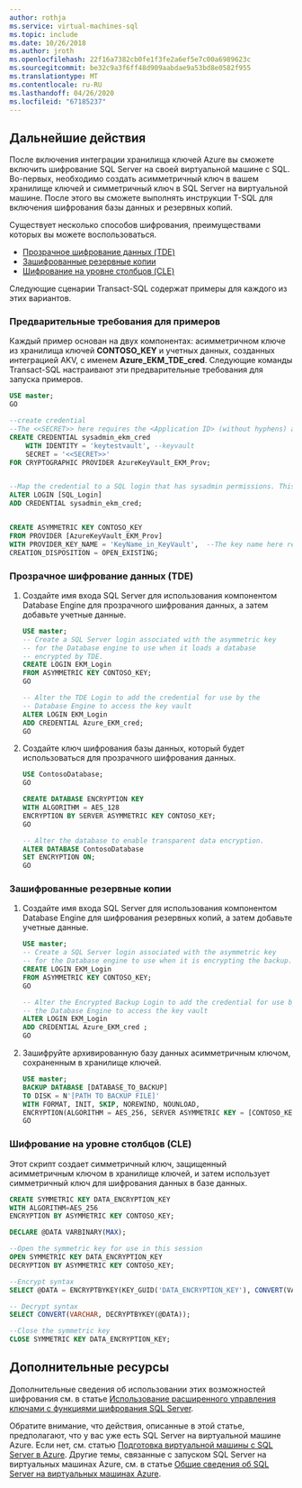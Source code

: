 ```yaml
---
author: rothja
ms.service: virtual-machines-sql
ms.topic: include
ms.date: 10/26/2018
ms.author: jroth
ms.openlocfilehash: 22f16a7382cb0fe1f3fe2a6ef5e7c00a6989623c
ms.sourcegitcommit: be32c9a3f6ff48d909aabdae9a53bd8e0582f955
ms.translationtype: MT
ms.contentlocale: ru-RU
ms.lasthandoff: 04/26/2020
ms.locfileid: "67185237"
---
```

## <a name="next-steps"></a>Дальнейшие действия

После включения интеграции хранилища ключей Azure вы сможете включить шифрование SQL Server на своей виртуальной машине с SQL. Во-первых, необходимо создать асимметричный ключ в вашем хранилище ключей и симметричный ключ в SQL Server на виртуальной машине. После этого вы сможете выполнять инструкции T-SQL для включения шифрования базы данных и резервных копий.

Существует несколько способов шифрования, преимуществами которых вы можете воспользоваться.

* [Прозрачное шифрование данных (TDE)](https://msdn.microsoft.com/library/bb934049.aspx)
* [Зашифрованные резервные копии](https://msdn.microsoft.com/library/dn449489.aspx)
* [Шифрование на уровне столбцов (CLE)](https://msdn.microsoft.com/library/ms173744.aspx)

Следующие сценарии Transact-SQL содержат примеры для каждого из этих вариантов.

### <a name="prerequisites-for-examples"></a>Предварительные требования для примеров

Каждый пример основан на двух компонентах: асимметричном ключе из хранилища ключей **CONTOSO_KEY** и учетных данных, созданных интеграцией AKV, с именем **Azure_EKM_TDE_cred**. Следующие команды Transact-SQL настраивают эти предварительные требования для запуска примеров.

``` sql
USE master;
GO

--create credential
--The <<SECRET>> here requires the <Application ID> (without hyphens) and <Secret> to be passed together without a space between them.
CREATE CREDENTIAL sysadmin_ekm_cred
    WITH IDENTITY = 'keytestvault', --keyvault
    SECRET = '<<SECRET>>'
FOR CRYPTOGRAPHIC PROVIDER AzureKeyVault_EKM_Prov;


--Map the credential to a SQL login that has sysadmin permissions. This allows the SQL login to access the key vault when creating the asymmetric key in the next step.
ALTER LOGIN [SQL_Login]
ADD CREDENTIAL sysadmin_ekm_cred;


CREATE ASYMMETRIC KEY CONTOSO_KEY
FROM PROVIDER [AzureKeyVault_EKM_Prov]
WITH PROVIDER_KEY_NAME = 'KeyName_in_KeyVault',  --The key name here requires the key we created in the key vault
CREATION_DISPOSITION = OPEN_EXISTING;
```

### <a name="transparent-data-encryption-tde"></a>Прозрачное шифрование данных (TDE)

1. Создайте имя входа SQL Server для использования компонентом Database Engine для прозрачного шифрования данных, а затем добавьте учетные данные.

   ``` sql
   USE master;
   -- Create a SQL Server login associated with the asymmetric key
   -- for the Database engine to use when it loads a database
   -- encrypted by TDE.
   CREATE LOGIN EKM_Login
   FROM ASYMMETRIC KEY CONTOSO_KEY;
   GO

   -- Alter the TDE Login to add the credential for use by the
   -- Database Engine to access the key vault
   ALTER LOGIN EKM_Login
   ADD CREDENTIAL Azure_EKM_cred;
   GO
   ```

1. Создайте ключ шифрования базы данных, который будет использоваться для прозрачного шифрования данных.

   ``` sql
   USE ContosoDatabase;
   GO

   CREATE DATABASE ENCRYPTION KEY 
   WITH ALGORITHM = AES_128 
   ENCRYPTION BY SERVER ASYMMETRIC KEY CONTOSO_KEY;
   GO

   -- Alter the database to enable transparent data encryption.
   ALTER DATABASE ContosoDatabase
   SET ENCRYPTION ON;
   GO
   ```

### <a name="encrypted-backups"></a>Зашифрованные резервные копии

1. Создайте имя входа SQL Server для использования компонентом Database Engine для шифрования резервных копий, а затем добавьте учетные данные.

   ``` sql
   USE master;
   -- Create a SQL Server login associated with the asymmetric key
   -- for the Database engine to use when it is encrypting the backup.
   CREATE LOGIN EKM_Login
   FROM ASYMMETRIC KEY CONTOSO_KEY;
   GO

   -- Alter the Encrypted Backup Login to add the credential for use by
   -- the Database Engine to access the key vault
   ALTER LOGIN EKM_Login
   ADD CREDENTIAL Azure_EKM_cred ;
   GO
   ```

1. Зашифруйте архивированную базу данных асимметричным ключом, сохраненным в хранилище ключей.

   ``` sql
   USE master;
   BACKUP DATABASE [DATABASE_TO_BACKUP]
   TO DISK = N'[PATH TO BACKUP FILE]'
   WITH FORMAT, INIT, SKIP, NOREWIND, NOUNLOAD,
   ENCRYPTION(ALGORITHM = AES_256, SERVER ASYMMETRIC KEY = [CONTOSO_KEY]);
   GO
   ```

### <a name="column-level-encryption-cle"></a>Шифрование на уровне столбцов (CLE)

Этот скрипт создает симметричный ключ, защищенный асимметричным ключом в хранилище ключей, и затем использует симметричный ключ для шифрования данных в базе данных.

``` sql
CREATE SYMMETRIC KEY DATA_ENCRYPTION_KEY
WITH ALGORITHM=AES_256
ENCRYPTION BY ASYMMETRIC KEY CONTOSO_KEY;

DECLARE @DATA VARBINARY(MAX);

--Open the symmetric key for use in this session
OPEN SYMMETRIC KEY DATA_ENCRYPTION_KEY
DECRYPTION BY ASYMMETRIC KEY CONTOSO_KEY;

--Encrypt syntax
SELECT @DATA = ENCRYPTBYKEY(KEY_GUID('DATA_ENCRYPTION_KEY'), CONVERT(VARBINARY,'Plain text data to encrypt'));

-- Decrypt syntax
SELECT CONVERT(VARCHAR, DECRYPTBYKEY(@DATA));

--Close the symmetric key
CLOSE SYMMETRIC KEY DATA_ENCRYPTION_KEY;
```

## <a name="additional-resources"></a>Дополнительные ресурсы

Дополнительные сведения об использовании этих возможностей шифрования см. в статье [Использование расширенного управления ключами с функциями шифрования SQL Server](https://msdn.microsoft.com/library/dn198405.aspx#UsesOfEKM).

Обратите внимание, что действия, описанные в этой статье, предполагают, что у вас уже есть SQL Server на виртуальной машине Azure. Если нет, см. статью [Подготовка виртуальной машины с SQL Server в Azure](../articles/virtual-machines/windows/sql/virtual-machines-windows-portal-sql-server-provision.md). Другие темы, связанные с запуском SQL Server на виртуальных машинах Azure, см. в статье [Общие сведения об SQL Server на виртуальных машинах Azure](../articles/virtual-machines/windows/sql/virtual-machines-windows-sql-server-iaas-overview.md).

